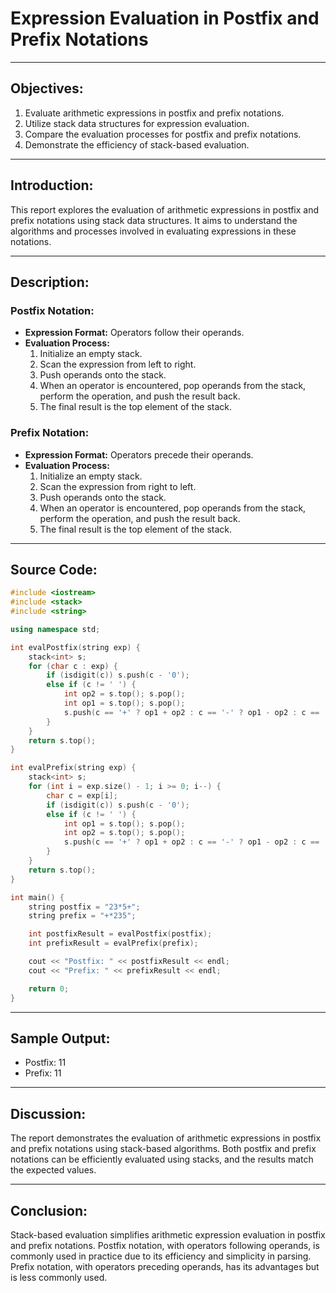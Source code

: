 # Expression Evaluation in Postfix and Prefix Notations
---
## Objectives:

1. Evaluate arithmetic expressions in postfix and prefix notations.
2. Utilize stack data structures for expression evaluation.
3. Compare the evaluation processes for postfix and prefix notations.
4. Demonstrate the efficiency of stack-based evaluation.

---

## Introduction:

This report explores the evaluation of arithmetic expressions in postfix and prefix notations using stack data structures. It aims to understand the algorithms and processes involved in evaluating expressions in these notations.

---
## Description:

### Postfix Notation:
- **Expression Format:** Operators follow their operands.
- **Evaluation Process:**
  1. Initialize an empty stack.
  2. Scan the expression from left to right.
  3. Push operands onto the stack.
  4. When an operator is encountered, pop operands from the stack, perform the operation, and push the result back.
  5. The final result is the top element of the stack.

### Prefix Notation:
- **Expression Format:** Operators precede their operands.
- **Evaluation Process:**
  1. Initialize an empty stack.
  2. Scan the expression from right to left.
  3. Push operands onto the stack.
  4. When an operator is encountered, pop operands from the stack, perform the operation, and push the result back.
  5. The final result is the top element of the stack.

---

## Source Code:

```cpp
#include <iostream>
#include <stack>
#include <string>

using namespace std;

int evalPostfix(string exp) {
    stack<int> s;
    for (char c : exp) {
        if (isdigit(c)) s.push(c - '0');
        else if (c != ' ') {
            int op2 = s.top(); s.pop();
            int op1 = s.top(); s.pop();
            s.push(c == '+' ? op1 + op2 : c == '-' ? op1 - op2 : c == '*' ? op1 * op2 : op1 / op2);
        }
    }
    return s.top();
}

int evalPrefix(string exp) {
    stack<int> s;
    for (int i = exp.size() - 1; i >= 0; i--) {
        char c = exp[i];
        if (isdigit(c)) s.push(c - '0');
        else if (c != ' ') {
            int op1 = s.top(); s.pop();
            int op2 = s.top(); s.pop();
            s.push(c == '+' ? op1 + op2 : c == '-' ? op1 - op2 : c == '*' ? op1 * op2 : op1 / op2);
        }
    }
    return s.top();
}

int main() {
    string postfix = "23*5+";
    string prefix = "+*235";

    int postfixResult = evalPostfix(postfix);
    int prefixResult = evalPrefix(prefix);

    cout << "Postfix: " << postfixResult << endl;
    cout << "Prefix: " << prefixResult << endl;

    return 0;
}
```

---

## Sample Output:

- Postfix: 11
- Prefix: 11

---

## Discussion:
The report demonstrates the evaluation of arithmetic expressions in postfix and prefix notations using stack-based algorithms. Both postfix and prefix notations can be efficiently evaluated using stacks, and the results match the expected values.

---

## Conclusion:
Stack-based evaluation simplifies arithmetic expression evaluation in postfix and prefix notations. Postfix notation, with operators following operands, is commonly used in practice due to its efficiency and simplicity in parsing. Prefix notation, with operators preceding operands, has its advantages but is less commonly used.